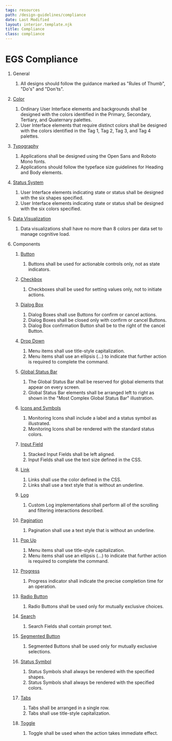 ```yaml
---
tags: resources
path: /design-guidelines/compliance
date: Last Modified
layout: interior.template.njk
title: Compliance
class: compliance
---
```

# EGS Compliance

1. General 
	1. All designs should follow the guidance marked as "Rules of Thumb", "Do's" and "Don'ts".

2. [Color](/design-guidelines/color)
	1. Ordinary User Interface elements and backgrounds shall be designed with the colors identified in the Primary, Secondary, Tertiary, and Quaternary palettes.
	2. User Interface elements that require distinct colors shall be designed with the colors identified in the Tag 1, Tag 2, Tag 3, and Tag 4 palettes.
	
3. [Typography](/design-guidelines/typography)
	1. Applications shall be designed using the Open Sans and Roboto Mono fonts.
	2. Applications should follow the typeface size guidelines for Heading<!--link to headings table--> and Body<!--link to body table--> elements.
	
4. [Status System](/patterns/status-system)
	1. User Interface elements indicating state or status shall be designed with the six shapes specified<!--link to status symbol illustration-->.
	2. User Interface elements indicating state or status shall be designed with the six colors specified<!--link to status color illustration-->.
	
5. [Data Visualization](/patterns/data-visualization)
	1. Data visualizations shall have no more than 8 colors per data set to manage cognitive load.
	
5. Components
	1. [Button](/components/button)
		1. Buttons shall be used for actionable controls only, not as state indicators.
		
	2. [Checkbox](/components/checkbox)
		1. Checkboxes shall be used for setting values only, not to initiate actions.
		
	3. [Dialog Box](/components/dialog-box)
		1. Dialog Boxes shall use Buttons for confirm or cancel actions.  
		2. Dialog Boxes shall be closed only with confirm or cancel Buttons.
		3. Dialog Box confirmation Button shall be to the right of the cancel Button.
		
	4. [Drop Down](/components/drop-down)
		1. Menu items shall use title-style capitalization.
		2. Menu items shall use an ellipsis (…) to indicate that further action is required to complete the command.
		
	5. [Global Status Bar](/components/global-status-bar)
		1. The Global Status Bar shall be reserved for global elements that appear on every screen.
		2. Global Status Bar elements shall be arranged left to right as shown in the "Most Complex Global Status Bar"<!--linked illustration--> illustration.
		
	6. [Icons and Symbols](/components/icons-and-symbols)
		1. Monitoring Icons shall include a label and a status symbol as illustrated.<!--link to icon illustration-->
		2. Monitoring Icons shall be rendered with the standard status colors.<!--link to status colors-->
		
	7. [Input Field](/components/input-field)
		1. Stacked Input Fields shall be left aligned.
		2. Input Fields shall use the text size defined in the CSS<!--link to CSS-->.
		
	8. [Link](/components/link)
		1. Links shall use the color defined in the CSS<!--link to CSS-->.
		2. Links shall use a text style that is without an underline.
		
	9. [Log](/components/log)
		1. Custom Log implementations shall perform all of the scrolling<!--link to scrolling--> and filtering interactions<!--link to filtering--> described.
			
	11. [Pagination](/components/pagination)
		1. Pagination shall use a text style that is without an underline.
		
	12. [Pop Up](/components/pop-up)
		1. Menu items shall use title-style capitalization.
		2. Menu items shall use an ellipsis (…) to indicate that further action is required to complete the command.
		
	13. [Progress](/components/progress)
		1. Progress indicator shall indicate the precise completion time for an operation.
		
	14. [Radio Button](/components/radio-button)
		1. Radio Buttons shall be used only for mutually exclusive choices.
		
	15. [Search](/components/search)
		1. Search Fields shall contain prompt text.
		
	16. [Segmented Button](/components/segmented-button)
		1. Segmented Buttons shall be used only for mutually exclusive selections.
		
	18. [Status Symbol](/components/status-symbol)
		1. Status Symbols shall always be rendered with the specified shapes<!--link to colors-->.
		2. Status Symbols shall always be rendered with the specified colors<!--link to shapes-->.
			
	20. [Tabs](/components/tabs)
		1. Tabs shall be arranged in a single row.
		2. Tabs shall use title-style capitalization.
		
	22. [Toggle](/components/toggle)
		1. Toggle shall be used when the action takes immediate effect.
		

